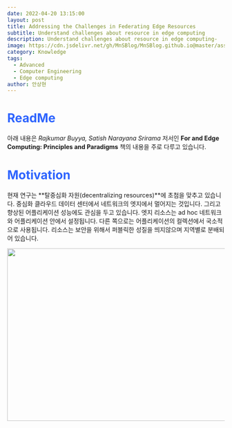 ```yaml
---
date: 2022-04-20 13:15:00
layout: post
title: Addressing the Challenges in Federating Edge Resources
subtitle: Understand challenges about resource in edge computing
description: Understand challenges about resource in edge computing-
image: https://cdn.jsdelivr.net/gh/MnSBlog/MnSBlog.github.io@master/assets/img/posts/Knowledge/EdgeComputing/KL-CE-EC2-fig1.png
category: Knowledge
tags:
  - Advanced
  - Computer Engineering
  - Edge computing
author: 안상현
---
```




# <span style="color:#2E64FE">ReadMe</span>

 아래 내용은 *Rajkumar Buyya, Satish Narayana Srirama* 저서인 **For and Edge Computing: Principles and Paradigms**  책의 내용을 주로 다루고 있습니다. 

# <span style="color:#2E64FE">Motivation</span>

현재 연구는 **탈중심화 자원(decentralizing resources)**에 초첨을 맞추고 있습니다. 중심화 클라우드 데이터 센터에서 네트워크의 엣지에서 멀어지는 것입니다. 그리고 향상된 어플리케이션 성능에도 관심을 두고 있습니다. 엣지 리소스는 ad hoc 네트워크 와 어플리케이션 안에서 설정됩니다. 다른 쪽으로는 어플리케이션의 컬렉션에서 국소적으로 사용됩니다. 리소스는 보안을 위해서 퍼블릭한 성질을 띄지않으며 지역별로 분배되어 있습니다.

<img src="https://cdn.jsdelivr.net/gh/MnSBlog/MnSBlog.github.io@master/assets/img/posts/Knowledge/EdgeComputing/KL-CE-EC3-fig1.png" height="400px" width="650px" align="center">


